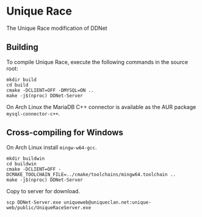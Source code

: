 Unique Race
===========

The Unique Race modification of DDNet

Building
--------

To compile Unique Race, execute the following commands in the source root:

    mkdir build
    cd build
    cmake -DCLIENT=OFF -DMYSQL=ON ..
    make -j$(nproc) DDNet-Server

On Arch Linux the MariaDB C++ connector is available as the AUR package `mysql-connector-c++`.

Cross-compiling for Windows
---------------------------

On Arch Linux install `mingw-w64-gcc`.

    mkdir buildwin
    cd buildwin
    cmake -DCLIENT=OFF -DCMAKE_TOOLCHAIN_FILE=../cmake/toolchains/mingw64.toolchain ..
    make -j$(nproc) DDNet-Server

Copy to server for download.

    scp DDNet-Server.exe uniqueweb@uniqueclan.net:unique-web/public/UniqueRaceServer.exe
